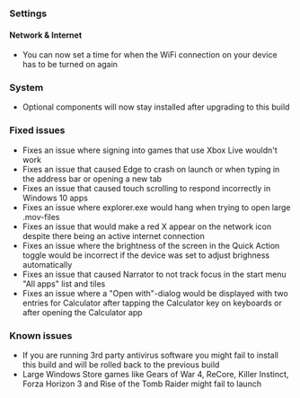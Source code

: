 ### Settings
#### Network & Internet
- You can now set a time for when the WiFi connection on your device has to be turned on again

### System
- Optional components will now stay installed after upgrading to this build

### Fixed issues
- Fixes an issue where signing into games that use Xbox Live wouldn't work
- Fixes an issue that caused Edge to crash on launch or when typing in the address bar or opening a new tab
- Fixes an issue that caused touch scrolling to respond incorrectly in Windows 10 apps
- Fixes an issue where explorer.exe would hang when trying to open large .mov-files
- Fixes an issue that would make a red X appear on the network icon despite there being an active internet connection
- Fixes an issue where the brightness of the screen in the Quick Action toggle would be incorrect if the device was set to adjust brighness automatically
- Fixes an issue that caused Narrator to not track focus in the start menu "All apps" list and tiles
- Fixes an issue where a "Open with"-dialog would be displayed with two entries for Calculator after tapping the Calculator key on keyboards or after opening the Calculator app

### Known issues
- If you are running 3rd party antivirus software you might fail to install this build and will be rolled back to the previous build
- Large Windows Store games like Gears of War 4, ReCore, Killer Instinct, Forza Horizon 3 and Rise of the Tomb Raider might fail to launch